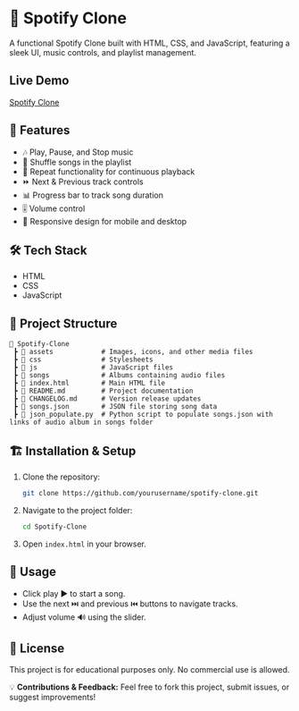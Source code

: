 # 🎵 Spotify Clone
A functional Spotify Clone built with HTML, CSS, and JavaScript, featuring a sleek UI, music controls, and playlist management.

## Live Demo
[Spotify Clone](https://spotify-rmb.netlify.app "Visit website")

## 🚀 Features
- 🎶 Play, Pause, and Stop music
- 🔀 Shuffle songs in the playlist
- 🔁 Repeat functionality for continuous playback
- ⏩ Next & Previous track controls
- 📊 Progress bar to track song duration
- 🎚️ Volume control
- 🎵 Responsive design for mobile and desktop

## 🛠️ Tech Stack
- HTML
- CSS
- JavaScript

## 📂 Project Structure
````
📂 Spotify-Clone  
 ┣ 📂 assets            # Images, icons, and other media files  
 ┣ 📂 css               # Stylesheets  
 ┣ 📂 js                # JavaScript files  
 ┣ 📂 songs             # Albums containing audio files  
 ┣ 📜 index.html        # Main HTML file  
 ┣ 📜 README.md         # Project documentation  
 ┣ 📜 CHANGELOG.md      # Version release updates  
 ┣ 📜 songs.json        # JSON file storing song data  
 ┣ 📜 json_populate.py  # Python script to populate songs.json with links of audio album in songs folder
````

## 🏗️ Installation & Setup
1. Clone the repository:
   ```bash
   git clone https://github.com/yourusername/spotify-clone.git
   ```
2. Navigate to the project folder:
   ```bash
   cd Spotify-Clone
   ```
3. Open `index.html` in your browser.

## 📌 Usage
- Click play ▶️ to start a song.
- Use the next ⏭️ and previous ⏮️ buttons to navigate tracks.
- Adjust volume 🔊 using the slider.

## 📜 License
This project is for educational purposes only. No commercial use is allowed.

💡 **Contributions & Feedback:** Feel free to fork this project, submit issues, or suggest improvements!
